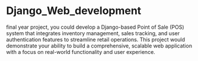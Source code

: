 # Django_Web_development

final year project, you could develop a Django-based Point of Sale (POS) system that integrates inventory management, sales tracking, and user authentication features to streamline retail operations. This project would demonstrate your ability to build a comprehensive, scalable web application with a focus on real-world functionality and user experience.

